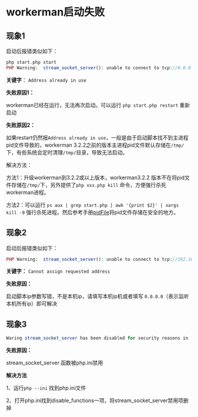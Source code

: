 # workerman启动失败

## 现象1
启动后报错类似如下：
```php
php start.php start
PHP Warning:  stream_socket_server(): unable to connect to tcp://0.0.0.0:xxxx (Address already in use) in /home/workerman-chat/Workerman/Worker.php on line 1208

```
**关键字**： ```Address already in use```

**失败原因1：**

workerman已经在运行，无法再次启动。可以运行 ```php start.php restart``` 重新启动

**失败原因2：**

如果restart仍然报```Address already in use```，一般是由于启动脚本找不到主进程pid文件导致的，workerman 3.2.2之前的版本主进程pid文件默认存储在```/tmp/```下，有些系统会定时清理```/tmp/```目录，导致无法启动。

解决方法：

方法1：升级workerman到3.2.2或以上版本，workerman3.2.2 版本不在将pid文件存储在```/tmp/```下，另外提供了```php xxx.php kill``` 命令，方便强行杀死workerman进程。


方法2：可以运行 ```ps aux | grep start.php | awk '{print $2}' | xargs kill -9``` 强行杀死进程。然后参考手册[pidFile](/worker-development/pid_file.html)将pid文件存储在安全的地方。

## 现象2
启动后报错类似如下：
```php
PHP Warning:  stream_socket_server(): unable to connect to tcp://192.168.1.1:xxx (Cannot assign requested address) in /home/GatewayWorker/Workerman/Worker.php on line 1208
```
**关键字：** ```Cannot assign requested address```

**失败原因：**

启动脚本ip参数写错，不是本机ip，请填写本机ip机或者填写 ```0.0.0.0```（表示监听本机所有ip）即可解决

## 现象3
```php
Waring stream_socket_server has been disabled for security reasons in ...
```
**失败原因：**

stream_socket_server 函数被php.ini禁用

**解决方法**

1、运行```php --ini``` 找到php.ini文件

2、打开php.ini找到disable_functions一项，将stream_socket_server禁用项删掉


